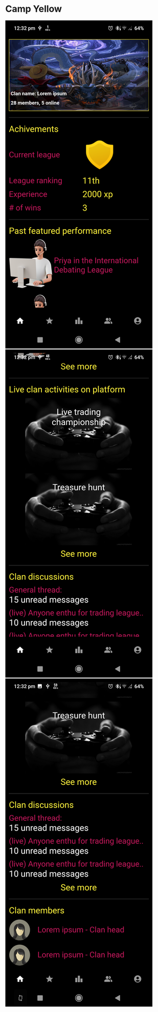 # Camp Yellow

![Image1](https://github.com/Rajesh3009/camp_yellow/blob/master/assets/screenshots/camp_yellow_1.png)
![Image2](https://github.com/Rajesh3009/camp_yellow/blob/master/assets/screenshots/camp_yellow_2.png)
![Image3](https://github.com/Rajesh3009/camp_yellow/blob/master/assets/screenshots/camp_yellow_3.png)
